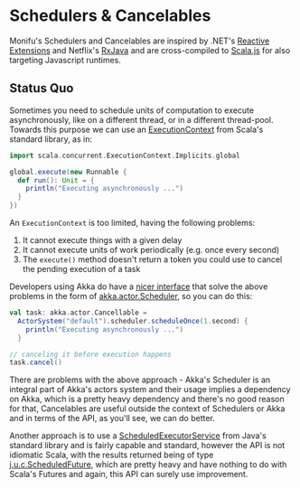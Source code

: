 # Schedulers & Cancelables

Monifu's Schedulers and Cancelables are inspired by .NET's
[Reactive Extensions](https://rx.codeplex.com/) and Netflix's
[RxJava](https://github.com/Netflix/RxJava) and are cross-compiled to
[Scala.js](scala-js.org) for also targeting Javascript runtimes.

## Status Quo

Sometimes you need to schedule units of computation to execute
asynchronously, like on a different thread, or in a different
thread-pool. Towards this purpose we can use an
[ExecutionContext](http://www.scala-lang.org/api/current/#scala.concurrent.ExecutionContext)
from Scala's standard library, as in:

```scala
import scala.concurrent.ExecutionContext.Implicits.global

global.execute(new Runnable {
  def run(): Unit = {
    println("Executing asynchronously ...")
  }
})
```

An `ExecutionContext` is too limited, having the following problems:

1. It cannot execute things with a given delay
2. It cannot execute units of work periodically (e.g. once every
   second)
3. The `execute()` method doesn't return a token you could use to
   cancel the pending execution of a task

Developers using Akka do have a
[nicer interface](http://doc.akka.io/docs/akka/current/scala/scheduler.html)
that solve the above problems in the form of
[akka.actor.Scheduler](http://doc.akka.io/api/akka/current/index.html#akka.actor.Scheduler),
so you can do this:

```scala
val task: akka.actor.Cancellable =
  ActorSystem("default").scheduler.scheduleOnce(1.second) {
    println("Executing asynchronously ...")
  }

// canceling it before execution happens
task.cancel()
```

There are problems with the above approach - Akka's Scheduler is an
integral part of Akka's actors system and their usage implies a
dependency on Akka, which is a pretty heavy dependency and there's no
good reason for that, Cancelables are useful outside the context of
Schedulers or Akka and in terms of the API, as you'll see, we can do better.

Another approach is to use a
[ScheduledExecutorService](http://docs.oracle.com/javase/7/docs/api/java/util/concurrent/ScheduledExecutorService.html)
from Java's standard library and is fairly capable and standard, however the API is not idiomatic Scala,
with the results returned being of type
[j.u.c.ScheduledFuture](http://docs.oracle.com/javase/7/docs/api/java/util/concurrent/ScheduledFuture.html),
which are pretty heavy and have nothing to do with Scala's Futures and
again, this API can surely use improvement.


